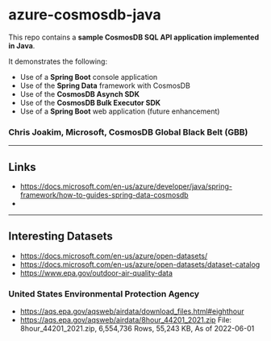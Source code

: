 # azure-cosmosdb-java

This repo contains a **sample CosmosDB SQL API application implemented in Java**.

It demonstrates the following:

- Use of a **Spring Boot** console application
- Use of the **Spring Data** framework with CosmosDB
- Use of the **CosmosDB Asynch SDK** 
- Use of the **CosmosDB Bulk Executor SDK** 
- Use of a **Spring Boot** web application (future enhancement)

### Chris Joakim, Microsoft, CosmosDB Global Black Belt (GBB)

---

## Links

- https://docs.microsoft.com/en-us/azure/developer/java/spring-framework/how-to-guides-spring-data-cosmosdb
- 
---

## Interesting Datasets

- https://docs.microsoft.com/en-us/azure/open-datasets/
- https://docs.microsoft.com/en-us/azure/open-datasets/dataset-catalog
- https://www.epa.gov/outdoor-air-quality-data

### United States Environmental Protection Agency 

- https://aqs.epa.gov/aqsweb/airdata/download_files.html#eighthour
- https://aqs.epa.gov/aqsweb/airdata/8hour_44201_2021.zip 
  File: 8hour_44201_2021.zip, 6,554,736 Rows, 55,243 KB, As of 2022-06-01


